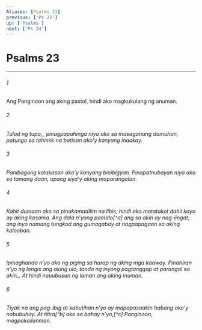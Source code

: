 ```yaml
---
Aliases: [Psalms 23]
previous: ['Ps 22']
up: ['Psalms']
next: ['Ps 24']
---
```

# Psalms 23

***






















###### 1 










Ang Panginoon ang aking pastol, hindi ako magkukulang ng anuman. 





















###### 2 










<i class="trans-change">Tulad ng tupa,_ pinagpapahinga niya ako sa masaganang damuhan, patungo sa tahimik na batisan akoʼy kanyang inaakay. 





















###### 3 










Panibagong kalakasan akoʼy kanyang binibigyan. Pinapatnubayan niya ako sa tamang daan, upang siyaʼy aking maparangalan. 





















###### 4 










Kahit dumaan ako sa pinakamadilim na libis, hindi ako matatakot dahil kayo ay aking kasama. Ang dala nʼyong pamalo[^a] ang sa akin ay nag-iingat; ang inyo namang tungkod ang gumagabay at nagpapagaan sa aking kalooban. 





















###### 5 










Ipinaghanda nʼyo ako ng piging sa harap ng aking mga kaaway. Pinahiran nʼyo ng langis ang aking ulo, <i class="trans-change">tanda ng inyong pagtanggap at parangal sa akin_. At hindi nauubusan ng laman ang aking inuman. 





















###### 6 










Tiyak na ang pag-ibig at kabutihan nʼyo ay mapapasaakin habang akoʼy nabubuhay. At titira[^b] ako sa bahay nʼyo,[^c] Panginoon, magpakailanman.

